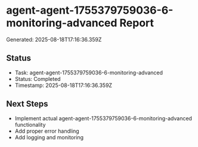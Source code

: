 # agent-agent-1755379759036-6-monitoring-advanced Report

Generated: 2025-08-18T17:16:36.359Z

## Status
- Task: agent-agent-1755379759036-6-monitoring-advanced
- Status: Completed
- Timestamp: 2025-08-18T17:16:36.359Z

## Next Steps
- Implement actual agent-agent-1755379759036-6-monitoring-advanced functionality
- Add proper error handling
- Add logging and monitoring
